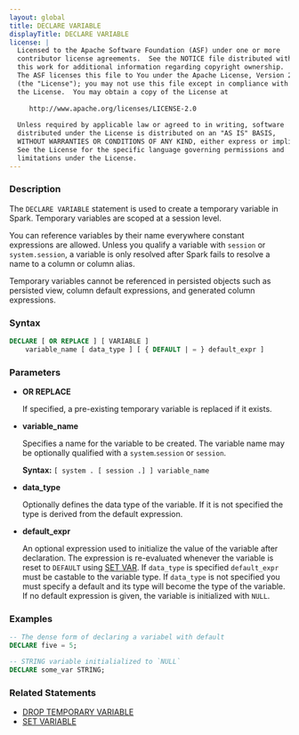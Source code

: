 ```yaml
---
layout: global
title: DECLARE VARIABLE
displayTitle: DECLARE VARIABLE
license: |
  Licensed to the Apache Software Foundation (ASF) under one or more
  contributor license agreements.  See the NOTICE file distributed with
  this work for additional information regarding copyright ownership.
  The ASF licenses this file to You under the Apache License, Version 2.0
  (the "License"); you may not use this file except in compliance with
  the License.  You may obtain a copy of the License at
 
     http://www.apache.org/licenses/LICENSE-2.0
 
  Unless required by applicable law or agreed to in writing, software
  distributed under the License is distributed on an "AS IS" BASIS,
  WITHOUT WARRANTIES OR CONDITIONS OF ANY KIND, either express or implied.
  See the License for the specific language governing permissions and
  limitations under the License.
---
```


### Description

The `DECLARE VARIABLE` statement is used to create a temporary variable in Spark.
Temporary variables are scoped at a session level.

You can reference variables by their name everywhere constant expressions are allowed.
Unless you qualify a variable with `session` or `system.session`, a variable is only resolved after
Spark fails to resolve a name to a column or column alias.

Temporary variables cannot be referenced in persisted objects such as persisted view,
column default expressions, and generated column expressions.

### Syntax

```sql
DECLARE [ OR REPLACE ] [ VARIABLE ]
    variable_name [ data_type ] [ { DEFAULT | = } default_expr ]
```

### Parameters

* **OR REPLACE**

    If specified, a pre-existing temporary variable is replaced if it exists.

* **variable_name**

    Specifies a name for the variable to be created.
    The variable name may be optionally qualified with a `system`.`session` or `session`.

    **Syntax:** `[ system . [ session .] ] variable_name`

* **data_type**

    Optionally defines the data type of the variable.
    If it is not specified the type is derived from the default expression.

* **default_expr**

    An optional expression used to initialize the value of the variable after declaration.
    The expression is re-evaluated whenever the variable is reset to `DEFAULT` using
    [SET VAR](sql-ref-syntax-aux-set-var.html).
    If `data_type` is specified `default_expr` must be castable to the variable type.
    If `data_type` is not specified you must specify a default and its type will become the type of
    the variable.
    If no default expression is given, the variable is initialized with `NULL`.

### Examples

```sql
-- The dense form of declaring a variabel with default
DECLARE five = 5;

-- STRING variable initialialized to `NULL`
DECLARE some_var STRING;
```

### Related Statements

* [DROP TEMPORARY VARIABLE](sql-ref-syntax-ddl-drop-variable.html)
* [SET VARIABLE](sql-ref-syntax-aux-set-var.html)
